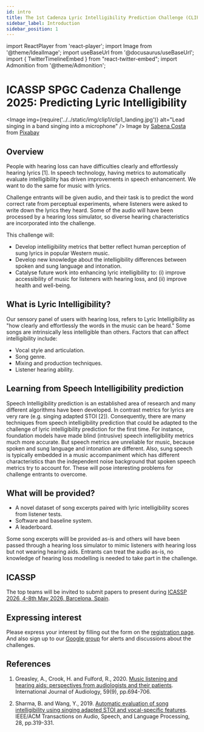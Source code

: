 ```yaml
---
id: intro
title: The 1st Cadenza Lyric Intelligibility Prediction Challenge (CLIP1)
sidebar_label: Introduction
sidebar_position: 1
---
```

import ReactPlayer from 'react-player';
import Image from '@theme/IdealImage';
import useBaseUrl from '@docusaurus/useBaseUrl';
import { TwitterTimelineEmbed } from "react-twitter-embed";
import Admonition from '@theme/Admonition';

# ICASSP SPGC Cadenza Challenge 2025: Predicting Lyric Intelligibility

<Image img={require('../../static/img/clip1/clip1_landing.jpg')} alt="Lead singing in a band singing into a microphone" />
Image by <a href="https://pixabay.com/users/sabena206-20184104/?utm_source=link-attribution&utm_medium=referral&utm_campaign=image&utm_content=5989931">Sabena Costa</a> from <a href="https://pixabay.com//?utm_source=link-attribution&utm_medium=referral&utm_campaign=image&utm_content=5989931">Pixabay</a>

## Overview

People with hearing loss can have difficulties clearly and effortlessly hearing lyrics [1]. In speech technology, having metrics to automatically evaluate intelligibility has driven improvements in speech enhancement. We want to do the same for music with lyrics.

Challenge entrants will be given audio, and their task is to predict the word correct rate from perceptual experiments, where listeners were asked to write down the lyrics they heard. Some of the audio will have been processed by a hearing loss simulator, so diverse hearing characteristics are incorporated into the challenge.

This challenge will:
* Develop intelligibility metrics that better reflect human perception of sung lyrics in popular Western music.
* Develop new knowledge about the intelligibility differences between spoken and sung language and intonation.
* Catalyse future work into enhancing lyric intelligibility to: (i) improve accessibility of music for listeners with hearing loss, and (ii) improve health and well-being.

## What is Lyric Intelligibility?

Our sensory panel of users with hearing loss, refers to Lyric Intelligibility as "how clearly and effortlessly the words in the music can be heard." Some songs are intrinsically less intelligible than others. Factors that can affect intelligibility include:

* Vocal style and articulation.
* Song genre.
* Mixing and production techniques.
* Listener hearing ability.

## Learning from Speech Intelligibility prediction

Speech Intelligibility prediction is an established area of research and many different algorithms have been developed. In contrast metrics for lyrics are very rare (e.g. singing adapted STOI [2]). Consequently, there are many techniques from speech intelligibility prediction that could be adapted to the challenge of lyric intelligibility prediction for the first time. For instance, foundation models have made blind (intrusive) speech intelligibility metrics much more accurate. But speech metrics are unreliable for music, because spoken and sung language and intonation are different. Also, sung speech is typically embedded in a music accompaniment which has different characteristics than the independent noise background that spoken speech metrics try to account for. These will pose interesting problems for challenge entrants to overcome.

## What will be provided?

* A novel dataset of song excerpts paired with lyric intelligibility scores from listener tests.
* Software and baseline system.
* A leaderboard.

Some song excerpts willl be provided as-is and others will have been passed through a hearing loss simulator to mimic listeners with hearing loss but not wearing hearing aids. Entrants can treat the audio as-is, no knowledge of hearing loss modelling is needed to take part in the challenge.

## ICASSP

The top teams will be invited to submit papers to present during [ICASSP 2026, 4-8th May 2026, Barcelona, Spain](https://2026.ieeeicassp.org/event/about-conference/).

## Expressing interest

Please express your interest by filling out the form on the [registration page](take_part/registration). And also sign up to our [Google group](https://groups.google.com/g/cadenza-challenge) for alerts and discussions about the challenges.

## References

1. Greasley, A., Crook, H. and Fulford, R., 2020. [Music listening and hearing aids: perspectives from audiologists and their patients](https://www.tandfonline.com/doi/full/10.1080/14992027.2020.1762126). International Journal of Audiology, 59(9), pp.694-706.

2. Sharma, B. and Wang, Y., 2019. [Automatic evaluation of song intelligibility using singing adapted STOI and vocal-specific features](https://ieeexplore.ieee.org/document/8910414). IEEE/ACM Transactions on Audio, Speech, and Language Processing, 28, pp.319-331.


